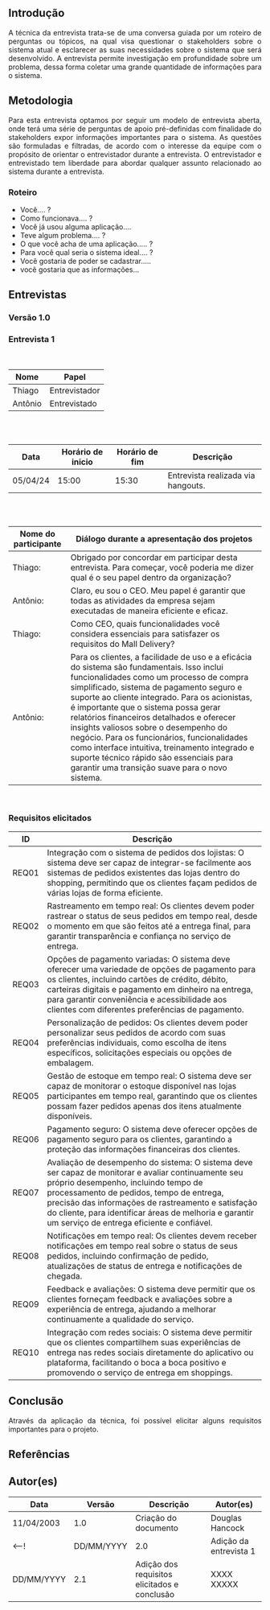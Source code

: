 ## Introdução
<p align = "justify">
A técnica da entrevista trata-se de uma conversa guiada por um roteiro de perguntas ou tópicos, na qual visa questionar o stakeholders sobre o sistema atual e esclarecer as suas necessidades sobre o sistema que será desenvolvido. A entrevista permite investigação em profundidade sobre um problema, dessa forma coletar uma grande quantidade de informações para o sistema.
</p>

## Metodologia
<p align = "justify">
Para esta entrevista optamos por seguir um modelo de entrevista aberta, onde terá uma série de perguntas de apoio pré-definidas com finalidade do stakeholders expor informações importantes para o sistema. As questões são formuladas e filtradas, de acordo com o interesse da equipe com o propósito de orientar o entrevistador durante a entrevista. O entrevistador e entrevistado tem liberdade para abordar qualquer assunto relacionado ao sistema durante a entrevista.
</p>

### Roteiro

- Você.... ?
- Como funcionava.... ?
- Você já usou alguma aplicação.... 
- Teve algum problema.... ?
- O que você acha de uma aplicação..... ?
- Para você qual seria o sistema ideal.... ?
- Você gostaria de poder se cadastrar..... 
- você gostaria que as informações... 


## Entrevistas 

### Versão 1.0

### **Entrevista 1**

<br>

|Nome | Papel |
-----|------|
|Thiago| Entrevistador|
|Antônio| Entrevistado|

<br>
<br>

|Data|Horário de inicio|Horário de fim |Descrição
----|-----|-----|---------|
|05/04/24 | 15:00| 15:30 | Entrevista realizada via hangouts.|

<br>
<br>
 
|Nome do participante|Diálogo durante a apresentação dos projetos|
|----|-------------|
|Thiago:|Obrigado por concordar em participar desta entrevista. Para começar, você poderia me dizer qual é o seu papel dentro da organização?|
|Antônio:|Claro, eu sou o CEO. Meu papel é garantir que todas as atividades da empresa sejam executadas de maneira eficiente e eficaz. |
|Thiago:|Como CEO, quais funcionalidades você considera essenciais para satisfazer os requisitos do Mall Delivery?|
|Antônio:|Para os clientes, a facilidade de uso e a eficácia do sistema são fundamentais. Isso inclui funcionalidades como um processo de compra simplificado, sistema de pagamento seguro e suporte ao cliente integrado. Para os acionistas, é importante que o sistema possa gerar relatórios financeiros detalhados e oferecer insights valiosos sobre o desempenho do negócio. Para os funcionários, funcionalidades como interface intuitiva, treinamento integrado e suporte técnico rápido são essenciais para garantir uma transição suave para o novo sistema.|

<br>
 
### Requisitos elicitados
 
|ID|Descrição|
|----|-------------|
|REQ01|Integração com o sistema de pedidos dos lojistas: O sistema deve ser capaz de integrar-se facilmente aos sistemas de pedidos existentes das lojas dentro do shopping, permitindo que os clientes façam pedidos de várias lojas de forma eficiente.|
|REQ02|Rastreamento em tempo real: Os clientes devem poder rastrear o status de seus pedidos em tempo real, desde o momento em que são feitos até a entrega final, para garantir transparência e confiança no serviço de entrega.|
|REQ03| Opções de pagamento variadas: O sistema deve oferecer uma variedade de opções de pagamento para os clientes, incluindo cartões de crédito, débito, carteiras digitais e pagamento em dinheiro na entrega, para garantir conveniência e acessibilidade aos clientes com diferentes preferências de pagamento.|
|REQ04|Personalização de pedidos: Os clientes devem poder personalizar seus pedidos de acordo com suas preferências individuais, como escolha de itens específicos, solicitações especiais ou opções de embalagem.|
|REQ05|Gestão de estoque em tempo real: O sistema deve ser capaz de monitorar o estoque disponível nas lojas participantes em tempo real, garantindo que os clientes possam fazer pedidos apenas dos itens atualmente disponíveis.|
|REQ06|Pagamento seguro: O sistema deve oferecer opções de pagamento seguro para os clientes, garantindo a proteção das informações financeiras dos clientes.|
|REQ07|Avaliação de desempenho do sistema: O sistema deve ser capaz de monitorar e avaliar continuamente seu próprio desempenho, incluindo tempo de processamento de pedidos, tempo de entrega, precisão das informações de rastreamento e satisfação do cliente, para identificar áreas de melhoria e garantir um serviço de entrega eficiente e confiável.|
|REQ08|Notificações em tempo real: Os clientes devem receber notificações em tempo real sobre o status de seus pedidos, incluindo confirmação de pedido, atualizações de status de entrega e notificações de chegada.|
|REQ09|Feedback e avaliações: O sistema deve permitir que os clientes forneçam feedback e avaliações sobre a experiência de entrega, ajudando a melhorar continuamente a qualidade do serviço.|
|REQ10|Integração com redes sociais: O sistema deve permitir que os clientes compartilhem suas experiências de entrega nas redes sociais diretamente do aplicativo ou plataforma, facilitando o boca a boca positivo e promovendo o serviço de entrega em shoppings.|


## Conclusão
<p align = "justify">
Através da aplicação da técnica, foi possível elicitar alguns requisitos importantes para o projeto.
</p>
 
## Referências

>
> 

## Autor(es)

| Data | Versão | Descrição | Autor(es) |
| -- | -- | -- | -- |
| 11/04/2003 | 1.0 | Criação do documento | Douglas Hancock |
<--!| DD/MM/YYYY | 2.0 | Adição da entrevista 1 | XXX XXXX | 
| DD/MM/YYYY | 2.1 | Adição dos requisitos elicitados e conclusão | XXXX XXXXX |> 

